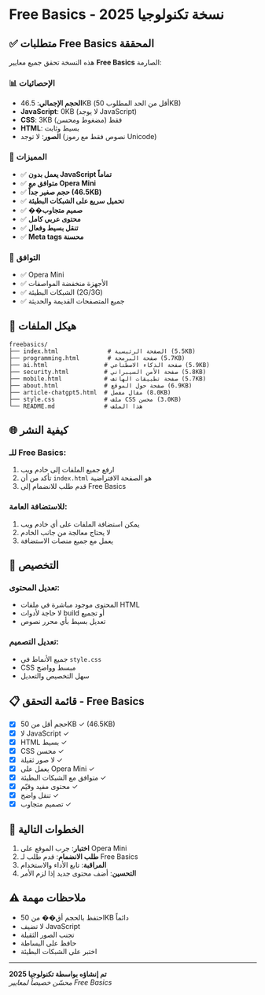 # Free Basics - نسخة تكنولوجيا 2025

## ✅ متطلبات Free Basics المحققة

هذه النسخة تحقق جميع معايير **Free Basics** الصارمة:

### 📊 الإحصائيات

- **الحجم الإجمالي**: 46.5KB (أقل من الحد المطلوب 50KB)
- **JavaScript**: 0KB (لا يوجد JavaScript)
- **CSS**: 3KB فقط (مضغوط ومحسن)
- **HTML**: بسيط وثابت
- **الصور**: لا توجد (نصوص فقط مع رموز Unicode)

### 🚀 المميزات

- ✅ **يعمل بدون JavaScript تماماً**
- ✅ **متوافق مع Opera Mini**
- ✅ **حجم صغير جداً (46.5KB)**
- ✅ **تحميل سريع على الشبكات البطيئة**
- ✅ **��صميم متجاوب**
- ✅ **محتوى عربي كامل**
- ✅ **تنقل بسيط وفعال**
- ✅ **Meta tags محسنة**

### 📱 التوافق

- ✅ Opera Mini
- ✅ الأجهزة منخفضة المواصفات
- ✅ الشبكات البطيئة (2G/3G)
- ✅ جميع المتصفحات القديمة والحديثة

## 📁 هيكل الملفات

```
freebasics/
├── index.html              # الصفحة الرئيسية (5.5KB)
├── programming.html        # صفحة البرمجة (5.7KB)
├── ai.html                # صفحة الذكاء الاصطناعي (5.9KB)
├── security.html          # صفحة الأمن السيبراني (5.8KB)
├── mobile.html            # صفحة تطبيقات الهاتف (5.7KB)
├── about.html             # صفحة حول الموقع (6.9KB)
├── article-chatgpt5.html  # مقال مفصل (8.0KB)
├── style.css              # ملف CSS محسن (3.0KB)
└── README.md              # هذا الملف
```

## 🌐 كيفية النشر

### للـ Free Basics:

1. ارفع جميع الملفات إلى خادم ويب
2. تأكد من أن `index.html` هو الصفحة الافتراضية
3. قدم طلب للانضمام إلى Free Basics

### للاستضافة العامة:

1. يمكن استضافة الملفات على أي خادم ويب
2. لا يحتاج معالجة من جانب الخادم
3. يعمل مع جميع منصات الاستضافة

## 🔧 التخصيص

### تعديل المحتوى:

- المحتوى موجود مباشرة في ملفات HTML
- لا حاجة لأدوات build أو تجميع
- تعديل بسيط بأي محرر نصوص

### تعديل التصميم:

- جميع الأنماط في `style.css`
- CSS مبسط وواضح
- سهل التخصيص والتعديل

## 📋 قائمة التحقق - Free Basics

- [x] حجم أقل من 50KB ✓ (46.5KB)
- [x] لا JavaScript ✓
- [x] HTML بسيط ✓
- [x] CSS محسن ✓
- [x] لا صور ثقيلة ✓
- [x] يعمل على Opera Mini ✓
- [x] متوافق مع الشبكات البطيئة ✓
- [x] محتوى مفيد وقيّم ✓
- [x] تنقل واضح ✓
- [x] تصميم متجاوب ✓

## 🎯 الخطوات التالية

1. **اختبار**: جرب الموقع على Opera Mini
2. **طلب الانضمام**: قدم طلب لـ Free Basics
3. **المراقبة**: تابع الأداء والاستخدام
4. **التحسين**: أضف محتوى جديد إذا لزم الأمر

## ⚠️ ملاحظات مهمة

- احتفظ بالحجم أق�� من 50KB دائماً
- لا تضيف JavaScript
- تجنب الصور الثقيلة
- حافظ على البساطة
- اختبر على الشبكات البطيئة

---

**تم إنشاؤه بواسطة تكنولوجيا 2025**  
_محسّن خصيصاً لمعايير Free Basics_
